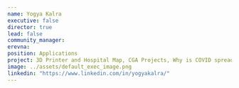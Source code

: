 ```yaml
---
name: Yogya Kalra
executive: false
director: true
lead: false
community_manager:   
erevna:
position: Applications
project: 3D Printer and Hospital Map, CGA Projects, Why is COVID spreading faster?
image: ../assets/default_exec_image.png
linkedin: "https://www.linkedin.com/in/yogyakalra/"
---
```

